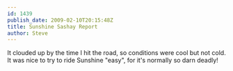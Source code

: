 ```yaml
---
id: 1439
publish_date: 2009-02-10T20:15:48Z
title: Sunshine Sashay Report
author: Steve
---
```

It clouded up by the time I hit the road, so conditions were cool but not cold. It was nice to try to ride Sunshine "easy", for it's normally so darn deadly!